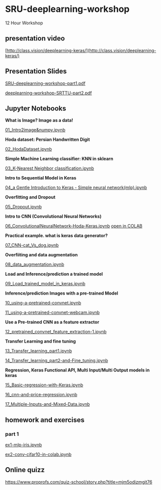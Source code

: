 # SRU-deeplearning-workshop
12 Hour Workshop

## presentation video
[http://class.vision/deeplearning-keras/](http://class.vision/deeplearning-keras/)

## Presentation Slides

[SRU-deeplearning-workshop-part1.pdf](https://github.com/Alireza-Akhavan/SRU-deeplearning-workshop/blob/master/slides/SRU-deeplearning-workshop-part1.pdf)

[deeplearning-workshop-SRTTU-part2.pdf](https://github.com/Alireza-Akhavan/SRU-deeplearning-workshop/blob/master/slides/deeplearning-workshop-SRTTU-part2.pdf)

## Jupyter Notebooks

**What is Image? Image as a data!**

[01_Intro2image&numpy.ipynb](https://nbviewer.jupyter.org/github/alireza-akhavan/SRU-deeplearning-workshop/blob/master/01_Intro2image%26numpy.ipynb)

**Hoda dataset: Persian Handwritten Digit**

[02_HodaDataset.ipynb](https://nbviewer.jupyter.org/github/alireza-akhavan/SRU-deeplearning-workshop/blob/master/02_HodaDataset.ipynb)

**Simple Machine Learning classifier: KNN in sklearn**

[03_K-Nearest Neighbor classification.ipynb](https://nbviewer.jupyter.org/github/alireza-akhavan/SRU-deeplearning-workshop/blob/master/03_K-Nearest%20Neighbor%20classification.ipynb)

**Intro to Sequential Model in Keras**

[04_a Gentle Introduction to Keras - Simple neural network(mlp).ipynb](https://github.com/z-arabi/SRU-deeplearning-workshop/blob/master/04_a_Gentle_Introduction_to_Keras_Simple_neural_network(mlp).ipynb)

**Overfitting and Dropout**

[05_Dropout.ipynb](https://nbviewer.jupyter.org/github/alireza-akhavan/SRU-deeplearning-workshop/blob/master/05_Dropout.ipynb)

**Intro to CNN (Convolutional Neural Networks)**

[06_ConvolutionalNeuralNetwork-Hoda-Keras.ipynb](https://nbviewer.jupyter.org/github/alireza-akhavan/SRU-deeplearning-workshop/blob/master/06_ConvolutionalNeuralNetwork-Hoda-Keras.ipynb)  [open in COLAB](https://colab.research.google.com/github/Alireza-Akhavan/SRU-deeplearning-workshop/blob/master/06_ConvolutionalNeuralNetwork-Hoda-Keras.ipynb)


**Practical example. what is keras data generator?**

[07_CNN-cat_Vs_dog.ipynb](https://nbviewer.jupyter.org/github/alireza-akhavan/SRU-deeplearning-workshop/blob/master/07_CNN-cat_Vs_dog.ipynb)

**Overfiiting and data augmentation**

[08_data_augmentation.ipynb](https://nbviewer.jupyter.org/github/alireza-akhavan/SRU-deeplearning-workshop/blob/master/08_data_augmentation.ipynb)

**Load and Inference/prediction a trained model**

[09_Load_trained_model_in_keras.ipynb](https://nbviewer.jupyter.org/github/alireza-akhavan/SRU-deeplearning-workshop/blob/master/09_Load_trained_model_in_keras.ipynb)

**Inference/prediction Images with a pre-trained Model**

[10_using-a-pretrained-convnet.ipynb](https://nbviewer.jupyter.org/github/alireza-akhavan/SRU-deeplearning-workshop/blob/master/10_using-a-pretrained-convnet.ipynb)

[11_using-a-pretrained-convnet-webcam.ipynb](https://nbviewer.jupyter.org/github/alireza-akhavan/SRU-deeplearning-workshop/blob/master/11_using-a-pretrained-convnet-webcam.ipynb)

**Use a Pre-trained CNN as a feature extractor**

[12_pretrained_convnet_feature_extraction-1.ipynb](https://nbviewer.jupyter.org/github/alireza-akhavan/SRU-deeplearning-workshop/blob/master/12_pretrained_convnet_feature_extraction-1.ipynb)

**Transfer Learning and fine tuning**

[13_Transfer_learning_part1.ipynb](https://nbviewer.jupyter.org/github/alireza-akhavan/SRU-deeplearning-workshop/blob/master/13_Transfer_learning_part1.ipynb)

[14_Transfer_learning_part2-and-Fine_tuning.ipynb](https://nbviewer.jupyter.org/github/alireza-akhavan/SRU-deeplearning-workshop/blob/master/14_Transfer_learning_part2-and-Fine_tuning.ipynb)

**Regression, Keras Functional API, Multi Input/Multi Output models in keras**

[15_Basic-regression-with-Keras.ipynb](https://nbviewer.jupyter.org/github/alireza-akhavan/SRU-deeplearning-workshop/blob/master/15_%20Basic-regression-with-Keras.ipynb)

[16_cnn-and-price-regression.ipynb](https://nbviewer.jupyter.org/github/alireza-akhavan/SRU-deeplearning-workshop/blob/master/16_cnn-and-price-regression.ipynb)

[17_Multiple-Inputs-and-Mixed-Data.ipynb](https://nbviewer.jupyter.org/github/alireza-akhavan/SRU-deeplearning-workshop/blob/master/17_Multiple-Inputs-and-Mixed-Data.ipynb)


## homework and exercises
### part 1

[ex1-mlp-iris.ipynb](https://nbviewer.jupyter.org/github/alireza-akhavan/SRU-deeplearning-workshop/blob/master/homework/ex1-mlp-iris.ipynb)

[ex2-conv-cifar10-in-colab.ipynb](https://nbviewer.jupyter.org/github/alireza-akhavan/SRU-deeplearning-workshop/blob/master/homework/ex2-conv-cifar10-in-colab.ipynb)


## Online quizz

https://www.proprofs.com/quiz-school/story.php?title=mjm5odizmgit76

